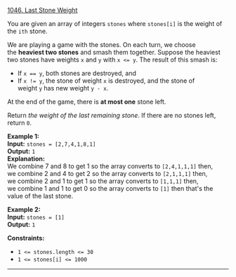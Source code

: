 [1046. Last Stone Weight](https://leetcode.com/problems/last-stone-weight/)

You are given an array of integers `stones` where `stones[i]` is the weight of the `ith` stone.

We are playing a game with the stones. On each turn, we choose the **heaviest two stones** and smash them together. Suppose the heaviest two stones have weights `x` and `y` with `x <= y`. The result of this smash is:

- If `x == y`, both stones are destroyed, and
- If `x != y`, the stone of weight `x` is destroyed, and the stone of weight `y` has new weight `y - x`.

At the end of the game, there is **at most one** stone left.

Return _the weight of the last remaining stone_. If there are no stones left, return `0`.

**Example 1:**  
**Input:** `stones = [2,7,4,1,8,1]`  
**Output:** `1`  
**Explanation:**   
We combine 7 and 8 to get 1 so the array converts to `[2,4,1,1,1]` then,  
we combine 2 and 4 to get 2 so the array converts to `[2,1,1,1]` then,  
we combine 2 and 1 to get 1 so the array converts to `[1,1,1]` then,  
we combine 1 and 1 to get 0 so the array converts to `[1]` then that's the value of the last stone.

**Example 2:**  
**Input:** `stones = [1]`  
**Output:** `1`  

**Constraints:**
- `1 <= stones.length <= 30`
- `1 <= stones[i] <= 1000`

---

